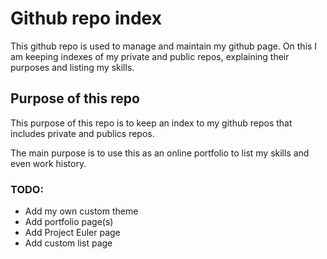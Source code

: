 # Github repo index

This github repo is used to manage and maintain my github page. On this I am keeping indexes of my private and public repos, explaining their purposes and listing my skills.

## Purpose of this repo

This purpose of this repo is to keep an index to my github repos that includes private and publics repos.

The main purpose is to use this as an online portfolio to list my skills and even work history.

### TODO:

- Add my own custom theme
- Add portfolio page(s)
- Add Project Euler page
- Add custom list page
